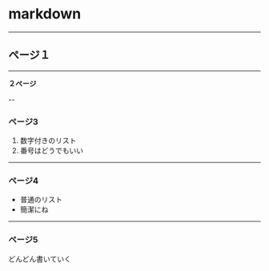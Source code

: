# markdown

---

## ページ１

---

**２ページ**

--

### ページ3

1. 数字付きのリスト
1. 番号はどうでもいい

----

### ページ4

- 普通のリスト
- 簡潔にね

-----

### ページ5

どんどん書いていく
